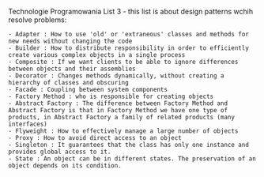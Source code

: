 Technologie Programowania List 3 - this list is about design patterns wchih resolve problems:

    - Adapter : How to use 'old' or 'extraneous' classes and methods for new needs without changing the code
    - Builder : How to distribute responsibility in order to efficiently create various complex objects in a single process
    - Composite : If we want clients to be able to ignore differences between objects and their assemblies
    - Decorator : Changes methods dynamically, without creating a hierarchy of classes and obscuring
    - Facade : Coupling between system components
    - Factory Method : who is responsible for creating objects
    - Abstract Factory : The difference between Factory Method and Abstract Factory is that in Factory Method we have one type of products, in Abstract Factory a family of related products (many interfaces)
    - Flyweight : How to effectively manage a large number of objects
    - Proxy : How to avoid direct access to an object
    - Singleton : It guarantees that the class has only one instance and provides global access to it.
    - State : An object can be in different states. The preservation of an object depends on its condition.

